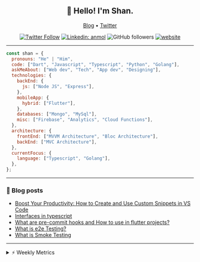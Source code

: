 <h2 align="center">👋 Hello! I'm Shan.</h2>
<p align="center">
  <a href="https://medium.com/feed/@shan-shaji">Blog</a> •
  <a href="https://twitter.com/intent/follow?screen_name=shan__shaji">Twitter</a>
</p>

<p align="center"><a href="https://twitter.com/intent/follow?screen_name=shan__shaji"><img src="https://img.shields.io/twitter/follow/shan__shaji?style=flat" alt="Twitter Follow"></a>
<a href="https://www.linkedin.com/in/shan-shaji/"><img src="https://img.shields.io/badge/shan-shaji?style=flat-square&amp;logo=Linkedin&amp;logoColor=white&amp;link=https://www.linkedin.com/in/shan-shaji/" alt="Linkedin: anmol"></a>
<img src="https://img.shields.io/github/followers/shan-shaji?label=Follow&amp;style=social" alt="GitHub followers">
<a href="http://shan-shaji.github.io/"><img src="https://img.shields.io/badge/Website-46a2f1.svg?&amp;style=flat-square&amp;logo=Google-Chrome&amp;logoColor=white&amp;link=http://shan-shaji.github.io/" alt="website"></a></p>

<hr>

```javascript
const shan = {
  pronouns: "He" | "Him",
  code: ["Dart", "Javascript", "Typescript", "Python", "Golang"],
  askMeAbout: ["Web dev", "Tech", "App dev", "Designing"],
  technologies: {
    backEnd: {
      js: ["Node JS", "Express"],
    },
    mobileApp: {
      hybrid: ["Flutter"],
    },
    databases: ["Mongo", "MySql"],
    misc: ["Firebase", "Analytics", "Cloud Functions"],
  },
  architecture: {
    frontEnd: ["MVVM Architecture", "Bloc Architecture"],
    backEnd: ["MVC Architecture"],
  },
  currentFocus: {
    language: ["Typescript", "Golang"],
  },
};
```

<hr>

<!-- I love connecting with different people</b> so if you want to say <b>hi, I'll be happy to meet you more!</b> 😊</em> -->

### 📕 Blog posts

<!-- BLOG-POST-LIST:START -->
- [Boost Your Productivity: How to Create and Use Custom Snippets in VS Code](https://dev.to/shanshaji/boost-your-productivity-how-to-create-and-use-custom-snippets-in-vs-code-5bbo)
- [Interfaces in typescript](https://dev.to/shanshaji/interfaces-in-typescript-55f8)
- [What are pre-commit hooks and How to use in flutter projects?](https://dev.to/shanshaji/what-are-pre-commit-hooks-and-how-to-use-in-flutter-projects-4c0m)
- [What is e2e Testing?](https://dev.to/shanshaji/what-is-e2e-testing-1eg0)
- [What is Smoke Testing](https://dev.to/shanshaji/what-is-smoke-testing-1n95)
<!-- BLOG-POST-LIST:END -->

<hr>
<details>
    <summary>⚡ Weekly Metrics</summary>
    <p>
    
<!--START_SECTION:waka-->
![Code Time](http://img.shields.io/badge/Code%20Time-1%2C882%20hrs%209%20mins-blue)

![Profile Views](http://img.shields.io/badge/Profile%20Views-26-blue)

**🐱 My GitHub Data** 

> 📦 ? Used in GitHub's Storage 
 > 
> 🏆 235 Contributions in the Year 2023
 > 
> 💼 Opted to Hire
 > 
> 📜 130 Public Repositories 
 > 
> 🔑 0 Private Repositories 
 > 
**I'm a Night 🦉** 

```text
🌞 Morning                3727 commits        ███░░░░░░░░░░░░░░░░░░░░░░   10.20 % 
🌆 Daytime                9716 commits        ███████░░░░░░░░░░░░░░░░░░   26.58 % 
🌃 Evening                17308 commits       ████████████░░░░░░░░░░░░░   47.35 % 
🌙 Night                  5799 commits        ████░░░░░░░░░░░░░░░░░░░░░   15.87 % 
```
📅 **I'm Most Productive on Thursday** 

```text
Monday                   5041 commits        ███░░░░░░░░░░░░░░░░░░░░░░   13.79 % 
Tuesday                  5689 commits        ████░░░░░░░░░░░░░░░░░░░░░   15.56 % 
Wednesday                4597 commits        ███░░░░░░░░░░░░░░░░░░░░░░   12.58 % 
Thursday                 8001 commits        █████░░░░░░░░░░░░░░░░░░░░   21.89 % 
Friday                   6127 commits        ████░░░░░░░░░░░░░░░░░░░░░   16.76 % 
Saturday                 3478 commits        ██░░░░░░░░░░░░░░░░░░░░░░░   09.52 % 
Sunday                   3617 commits        ██░░░░░░░░░░░░░░░░░░░░░░░   09.90 % 
```


📊 **This Week I Spent My Time On** 

```text
🕑︎ Time Zone: Asia/Kolkata

💬 Programming Languages: 
Dart                     44 hrs 18 mins      ██████████████████████░░░   89.77 % 
JSON                     1 hr 34 mins        █░░░░░░░░░░░░░░░░░░░░░░░░   03.19 % 
YAML                     1 hr 18 mins        █░░░░░░░░░░░░░░░░░░░░░░░░   02.64 % 
Swift                    28 mins             ░░░░░░░░░░░░░░░░░░░░░░░░░   00.97 % 
Bash                     24 mins             ░░░░░░░░░░░░░░░░░░░░░░░░░   00.82 % 

🔥 Editors: 
Android Studio           45 hrs 36 mins      ███████████████████████░░   92.40 % 
VS Code                  3 hrs 45 mins       ██░░░░░░░░░░░░░░░░░░░░░░░   07.60 % 

🐱‍💻 Projects: 
dial_contacts            26 hrs 13 mins      █████████████░░░░░░░░░░░░   53.12 % 
turbo-flutter            19 hrs 13 mins      ██████████░░░░░░░░░░░░░░░   38.95 % 
neo                      2 hrs 7 mins        █░░░░░░░░░░░░░░░░░░░░░░░░   04.30 % 
freezed-snippets         50 mins             ░░░░░░░░░░░░░░░░░░░░░░░░░   01.72 % 
next-js                  24 mins             ░░░░░░░░░░░░░░░░░░░░░░░░░   00.83 % 

💻 Operating System: 
Mac                      49 hrs              █████████████████████████   99.29 % 
Linux                    21 mins             ░░░░░░░░░░░░░░░░░░░░░░░░░   00.71 % 
```

**I Mostly Code in Dart** 

```text
Dart                     55 repos            ████████████░░░░░░░░░░░░░   47.83 % 
Ruby                     3 repos             █░░░░░░░░░░░░░░░░░░░░░░░░   02.61 % 
Go                       3 repos             █░░░░░░░░░░░░░░░░░░░░░░░░   02.61 % 
Python                   3 repos             █░░░░░░░░░░░░░░░░░░░░░░░░   02.61 % 
Shell                    1 repo              ░░░░░░░░░░░░░░░░░░░░░░░░░   00.87 % 
```




 Last Updated on 06/04/2023 18:47:08 UTC
<!--END_SECTION:waka-->

</p>
 </details>
